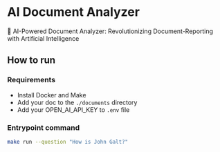 # AI Document Analyzer

🤖 AI-Powered Document Analyzer: Revolutionizing Document-Reporting with Artificial Intelligence

## How to run

### Requirements

- Install Docker and Make
- Add your doc to the `./documents` directory
- Add your OPEN_AI_API_KEY to `.env` file

### Entrypoint command

```sh
make run --question "How is John Galt?"
```

<!--
TODO

- improve docs w/ detail of the implementation
- diagram w/ excalidraw or mermaidjs

-->
